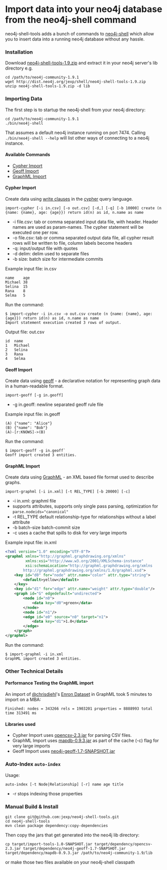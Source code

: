 # Import data into your neo4j database from the neo4j-shell command

neo4j-shell-tools adds a bunch of commands to [neo4j-shell](http://docs.neo4j.org/chunked/stable/shell.html) which allow you to insert data into a running neo4j database without any hassle.

### Installation

Download [neo4j-shell-tools-1.9.zip](http://dist.neo4j.org/jexp/shell/neo4j-shell-tools-1.9.zip) and extract it in your
neo4j server's lib directory e.g.

````
cd /path/to/neo4j-community-1.9.1
wget http://dist.neo4j.org/jexp/shell/neo4j-shell-tools-1.9.zip 
unzip neo4j-shell-tools-1.9.zip -d lib
````

### Importing Data

The first step is to startup the neo4j-shell from your neo4j directory:

````
cd /path/to/neo4j-community-1.9.1
./bin/neo4j-shell
````

That assumes a default neo4j instance running on port 7474. Calling `./bin/neo4j-shell --help` will list other ways of connecting to a neo4j instance.

#### Available Commands

* [Cypher Import](#cypher-import)
* [Geoff Import](#geoff-import)
* [GraphML Import](#graphml-import)

#### Cypher Import

Create data using [write clauses](http://docs.neo4j.org/chunked/milestone/query-write.html) in the [cypher](http://docs.neo4j.org/chunked/milestone/cypher-query-lang.html) query language.

`import-cypher [-i in.csv] [-o out.csv] [-d,] [-q] [-b 10000] create (n {name: {name}, age: {age}}) return id(n) as id, n.name as name`

- -i file.csv: tab or comma separated input data file, with header. Header names are used as param-names. The cypher  statement will be executed one per row.
- -o file.csv: tab or comma separated output data file, all cypher result rows will be written to file, column labels become headers
- -q: input/output file with quotes
- -d delim: delim used to separate files
- -b size: batch size for intermediate commits

Example input file: in.csv

````
name	age
Michael	38
Selina	15
Rana	8
Selma	5
````

Run the command:

````
$ import-cypher -i in.csv -o out.csv create (n {name: {name}, age: {age}}) return id(n) as id, n.name as name
Import statement execution created 3 rows of output.
````

Output file: out.csv

````
id	name
1	Michael
2	Selina
3	Rana
4	Selma
````

#### Geoff Import

Create data using [geoff](http://nigelsmall.com/geoff) - a declarative notation for representing graph data in a human-readable format.

`import-geoff [-g in.geoff]`

- -g in.geoff: newline separated geoff rule file

Example input file: in.geoff

````
(A) {"name": "Alice"}
(B) {"name": "Bob"}
(A)-[r:KNOWS]->(B)
````

Run the command:

````
$ import-geoff -g in.geoff`
Geoff import created 3 entities.
````

#### GraphML Import

Create data using [GraphML](http://graphml.graphdrawing.org/) - an XML based file format used to describe graphs.

`import-graphml [-i in.xml] [-t REL_TYPE] [-b 20000] [-c]`

- -i in.xml: graphml file
- supports attributes, supports only single pass parsing, optimization for `parse.nodeids="canonical"`
- -t REL_TYPE default relationship-type for relationships without a label attribute
- -b batch-size batch-commit size
- -c uses a cache that spills to disk for very large imports

Example input file: in.xml

````xml
<?xml version="1.0" encoding="UTF-8"?>
<graphml xmlns="http://graphml.graphdrawing.org/xmlns"
         xmlns:xsi="http://www.w3.org/2001/XMLSchema-instance"
         xsi:schemaLocation="http://graphml.graphdrawing.org/xmlns
        http://graphml.graphdrawing.org/xmlns/1.0/graphml.xsd">
    <key id="d0" for="node" attr.name="color" attr.type="string">
        <default>yellow</default>
    </key>
    <key id="d1" for="edge" attr.name="weight" attr.type="double"/>
    <graph id="G" edgedefault="undirected">
        <node id="n0">
            <data key="d0">green</data>
        </node>
        <node id="n1"/>
        <edge id="e0" source="n0" target="n1">
            <data key="d1">1.0</data>
        </edge>
    </graph>
</graphml>
````

Run the command:

````
$ import-graphml -i in.xml
GraphML import created 3 entities.
````

### Other Technical Details

#### Performance Testing the GraphML import

An import of [@chrisdiehl](https://twitter.com/chrisdiehl)'s [Enron Dataset](http://www.infochimps.com/datasets/enron-email-data-with-manager-subordinate-relationship-metadata) in GraphML took 5 minutes to import on a MBA:

`Finished: nodes = 343266 rels = 1903201 properties = 8888993 total time 313491 ms`

#### Libraries used
* Cypher Import uses [opencsv-2.3.jar](http://opencsv.sourceforge.net/) for parsing CSV files.
* GraphML Import uses [mapdb-0.9.3.jar](http://www.mapdb.org/) as part of the cache (-c) flag for very large imports
* Geoff Import uses [neo4j-geoff-1.7-SNAPSHOT.jar](http://nigelsmall.com/geoff)


### Auto-Index `auto-index`

Usage:

`auto-index [-t Node|Relationship] [-r] name age title` 

- -r stops indexing those properties


### Manual Build & Install

````
git clone git@github.com:jexp/neo4j-shell-tools.git
cd neo4j-shell-tools
mvn clean package dependency:copy-dependencies
````

Then copy the jars that get generated into the neo4j lib directory:

````
cp target/import-tools-1.0-SNAPSHOT.jar target/dependency/opencsv-2.3.jar target/dependency/neo4j-geoff-1.7-SNAPSHOT.jar target/dependency/mapdb-0.9.3.jar /path/to/neo4j-community-1.9/lib
````

or make those two files available on your neo4j-shell classpath
